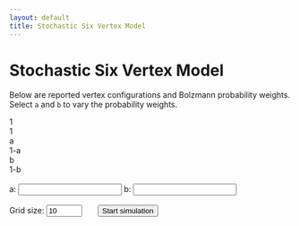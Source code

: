 ```yaml
---
layout: default
title: Stochastic Six Vertex Model
---
```


<link rel="stylesheet" href="/assets/css/applets/stochastic-6vm.css">


# Stochastic Six Vertex Model

Below are reported vertex configurations and Bolzmann probability weights. Select `a` and `b` to vary the probability weights.

<div class="configurations-container">
    <!-- Configuration (0,0,0,0) -->
    <div class="configuration">
        <div class="cell"></div>
        <div id="prob-0-0-0-0">1</div>
    </div>
    <!-- Configuration (1,1,1,1) -->
    <div class="configuration">
        <div class="cell">
        <div class="edge down"></div>
        <div class="edge left"></div>
        <div class="edge up"></div>
        <div class="edge right"></div>
        </div>
        <div id="prob-1-1-1-1">1</div>
    </div>
    <!-- Configuration (1,0,1,0) -->
    <div class="configuration">
        <div class="cell">
        <div class="edge down"></div>
        <div class="edge up"></div>
        </div>
        <div id="prob-1-0-1-0">a</div>
    </div>
    <!-- Configuration (1,0,0,1) -->
    <div class="configuration">
        <div class="cell">
        <div class="edge down"></div>
        <div class="edge right"></div>
        </div>
        <div id="prob-1-0-0-1">1-a</div>
    </div>
    <!-- Configuration (0,1,0,1) -->
    <div class="configuration">
        <div class="cell">
        <div class="edge left"></div>
        <div class="edge right"></div>
        </div>
        <div id="prob-0-1-0-1">b</div>
    </div>
    <!-- Configuration (0,1,1,0) -->
    <div class="configuration">
        <div class="cell">
        <div class="edge left"></div>
        <div class="edge up"></div>
        </div>
        <div id="prob-0-1-1-0">1-b</div>
    </div>
</div>
<br>
<div>
    <label for="input-a">a: </label>
    <input type="number" id="input-a" oninput="updateProbabilities()">
    <label for="input-b">b: </label>
    <input type="number" id="input-b" oninput="updateProbabilities()">
</div>
<br>
<div>
    <label for="input-n">Grid size: </label>
    <input type="number" id="input-n" min="1" max="250" value="10" oninput="createGrid()">
    &nbsp; &nbsp; &nbsp;
    <button onclick="startSimulation()">Start simulation</button>
</div>
<br>

<!--- <div id="grid-container" class="grid"></div> --->

<div class="grid-wrapper">
    <div id="grid-container" class="grid"></div>
</div>


<script src="/assets/js/stochastic-6vm.js"></script>
